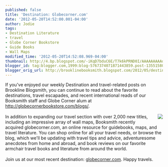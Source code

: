 ```yaml
---
published: false
title: 'Destination: Globecorner.com'
date: '2012-05-20T14:52:00.001-04:00'
author: Jodie
tags:
- Destination Literature
- travel
- Globe Corner Bookstore
- Guide Books
- Wall Maps
modified_time: '2012-05-20T14:52:08.969-04:00'
thumbnail: http://4.bp.blogspot.com/-iKqD7bduC6E/T7k6kPRND0I/AAAAAAAAAdQ/SKNEZKf7xUg/s72-c/globetravel15-e1337468716942-300x184.jpg
blogger_id: tag:blogger.com,1999:blog-5767374071871443859.post-1355158050357302654
blogger_orig_url: http://brooklinebooksmith.blogspot.com/2012/05/destination-globecornercom.html
---
```


<div style="border-bottom: medium none; border-left: medium none; border-right: medium none; border-top: medium none;">If you've enjoyed our weekly Destination and travel-related&nbsp;posts&nbsp;on Brookline Blogsmith,&nbsp;you can continue to read about the favorite destinations, travel escapades, and recent international reads of our Booksmith staff and Globe Corner alum at <a href="http://globecornerbookstore.com/blogs/">http://globecornerbookstore.com/blogs/</a>.</div><br /><div style="border-bottom: medium none; border-left: medium none; border-right: medium none; border-top: medium none;"><a href="http://4.bp.blogspot.com/-iKqD7bduC6E/T7k6kPRND0I/AAAAAAAAAdQ/SKNEZKf7xUg/s1600/globetravel15-e1337468716942-300x184.jpg" imageanchor="1" style="clear: right; cssfloat: right; float: right; margin-bottom: 1em; margin-left: 1em;"><img border="0" kba="true" src="http://4.bp.blogspot.com/-iKqD7bduC6E/T7k6kPRND0I/AAAAAAAAAdQ/SKNEZKf7xUg/s1600/globetravel15-e1337468716942-300x184.jpg" /></a>In addition to expanding our travel section with over 2,000 new titles, including an impressive array of wall maps, Booksmith recently acquired globecorner.com, an online resource for guidebooks, maps, and travel literature. You can shop online for all your travel needs, or browse the blog, which we'll be updating with travel tips and advice, adventuresome anecdotes from home and abroad, and book reviews on our favorite armchair travel&nbsp;books and literature from around the world.</div><br />Join us at our most recent destination: <a href="http://globecorner.com/">globecorner.com</a>. Happy travels.